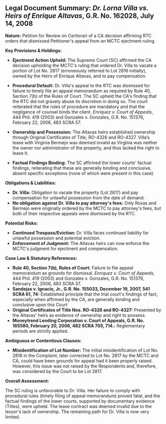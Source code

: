## Legal Document Summary: *Dr. Lorna Villa vs. Heirs of Enrique Altavas*, G.R. No. 162028, July 14, 2008

**Nature:** Petition for Review on Certiorari of a CA decision affirming RTC orders that dismissed Petitioner's appeal from an MCTC ejectment ruling.

**Key Provisions & Holdings:**

*   **Ejectment Action Upheld:** The Supreme Court (SC) affirmed the CA decision upholding the MCTC's ruling that ordered Dr. Villa to vacate a portion of Lot No. 2817 (erroneously referred to Lot 2816 initially), owned by the Heirs of Enrique Altavas, and to pay compensation.

*   **Procedural Default:** Dr. Villa's appeal to the RTC was dismissed for failure to timely file an appeal memorandum as required by Rule 40, Section 7(b) of the Rules of Court. The SC upheld the CA's finding that the RTC did not gravely abuse its discretion in doing so. The court reiterated that the rules of procedure are mandatory and that the negligence of counsel binds the client. *Enriquez v. Court of Appeals*, 444 Phil. 419 (2003) and Gonzales v. Gonzales, G.R. No. 151376, February 22, 2006, 483 SCRA 57.

*   **Ownership and Possession:** The Altavas heirs established ownership through Original Certificates of Title, RO-4326 and RO-4327. Villa’s lease with Virginia Bermejo was deemed invalid as Virginia was neither the owner nor administrator of the property, and thus lacked the right to lease it.

*   **Factual Findings Binding:** The SC affirmed the lower courts' factual findings, reiterating that these are generally binding and conclusive, absent specific exceptions (none of which were present in this case).

**Obligations & Liabilities:**

*   **Dr. Villa:** Obligation to vacate the property (Lot 2817) and pay compensation for unlawful possession from the date of demand.
*   **No obligation against Dr. Villa to pay attorney's fees:** Only Roxas and Bermejo were originally ordered by the MCTC to pay attorney's fees, but both of their respective appeals were dismissed by the RTC.

**Potential Risks:**

*   **Continued Trespass/Eviction:** Dr. Villa faces continued liability for unlawful possession and potential eviction.
*   **Enforcement of Judgment:** The Altavas heirs can now enforce the MCTC's judgment for ejectment and compensation.

**Case Law & Statutory References:**

*   **Rule 40, Section 7(b), Rules of Court:** Failure to file appeal memorandum as grounds for dismissal. *Enriquez v. Court of Appeals*, 444 Phil. 419 (2003) and Gonzales v. Gonzales, G.R. No. 151376, February 22, 2006, 483 SCRA 57.
*   **Sandejas v. Ignacio, Jr., G.R. No. 155033, December 19, 2007, 541 SCRA 61, 74:** Established principle that the trial court's findings of fact, especially when affirmed by the CA, are generally binding and conclusive upon this Court
*   **Original Certificates of Title Nos. RO-4326 and RO-4327:** Presented by the Altavas' heirs as evidence of ownership and right to possess.
*   **Moneytrend Lending Corporation v. Court of Appeals, G.R. No. 165580, February 20, 2006, 482 SCRA 705, 714.:** Reglementary periods are strictly applied.

**Ambiguous or Contentious Clauses:**

*   **Misidentification of Lot Number:** The initial misidentification of Lot No. 2816 in the Complaint, later corrected to Lot No. 2817 by the MCTC and CA, could have been grounds for appeal had it been properly raised. However, this issue was not raised by the Respondents and, therefore, was considered by the Court to be Lot 2817.

**Overall Assessment:**

The SC ruling is unfavorable to Dr. Villa. Her failure to comply with procedural rules (timely filing of appeal memorandum) proved fatal, and the factual findings of the lower courts, supported by documentary evidence (Titles), were upheld. The lease contract was deemed invalid due to the lessor's lack of ownership. The remaining path for Dr. Villa is now very limited.
